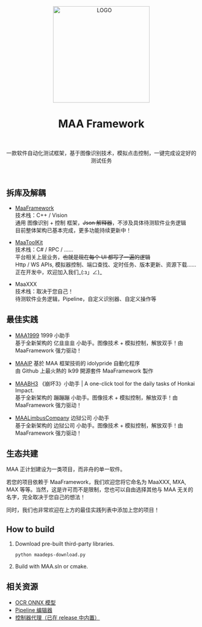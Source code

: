 <div align="center">

<img alt="LOGO" src="https://cdn.jsdelivr.net/gh/MaaAssistantArknights/design@main/logo/maa-logo_512x512.png" width="256" height="256" />

# MAA Framework

<br>

一款软件自动化测试框架，基于图像识别技术，模拟点击控制，一键完成设定好的测试任务

</div>

<br>

## 拆库及解耦

- [MaaFramework](https://github.com/MaaAssistantArknights/MaaFramework/tree/main/include/MaaFramework)  
  技术栈：C++ / Vision  
  通用 图像识别 + 控制 框架，~~Json 解释器~~，不涉及具体待测软件业务逻辑  
  目前整体架构已基本完成，更多功能持续更新中！

- [MaaToolKit](https://github.com/MaaAssistantArknights/MaaFramework/tree/main/include/MaaToolKit)  
  技术栈：C# / RPC / ......  
  平台相关上层业务，~~也就是现在每个 UI 都写了一遍的逻辑~~  
  Http / WS APIs, 模拟器控制、端口查找、定时任务、版本更新、资源下载……  
  正在开发中，欢迎加入我们_(:з」∠)_

- MaaXXX  
  技术栈：取决于您自己！  
  待测软件业务逻辑，Pipeline，自定义识别器、自定义操作等

## 最佳实践

- [MAA1999](https://github.com/MaaAssistantArknights/MAA1999) 1999 小助手  
  基于全新架构的 亿韭韭韭 小助手。图像技术 + 模拟控制，解放双手！由 MaaFramework 强力驱动！

- [MAAIP](https://github.com/Arcelibs/MAAIP) 基於 MAA 框架技術的 idolypride 自動化程序  
  由 Github 上最火熱的 lk99 開源套件 MaaFramework 製作

- [MAABH3](https://github.com/MaaAssistantArknights/MAABH3) 《崩坏3》小助手 | A one-click tool for the daily tasks of Honkai Impact.  
  基于全新架构的 蹦蹦蹦 小助手。图像技术 + 模拟控制，解放双手！由 MaaFramework 强力驱动！

- [MAALimbusCompany](https://github.com/MaaAssistantArknights/MAALimbusCompany) 边狱公司 小助手  
  基于全新架构的 边狱公司 小助手。图像技术 + 模拟控制，解放双手！由 MaaFramework 强力驱动！

## 生态共建

MAA 正计划建设为一类项目，而非舟的单一软件。  

若您的项目依赖于 MaaFramework，我们欢迎您将它命名为 MaaXXX, MXA, MAX 等等。当然，这是许可而不是限制，您也可以自由选择其他与 MAA 无关的名字，完全取决于您自己的想法！  

同时，我们也非常欢迎在上方的最佳实践列表中添加上您的项目！

## How to build

1. Download pre-built third-party libraries.
  
    ```bash
    python maadeps-download.py
    ```

2. Build with MAA.sln or cmake.

## 相关资源

- [OCR ONNX 模型](https://github.com/MaaAssistantArknights/MaaCommonAssets/tree/main/OCR)
- [Pipeline 编辑器](https://github.com/MaaAssistantArknights/MaaJsonViewer)
- [控制器代理（已在 release 中内置）](https://github.com/MaaAssistantArknights/MaaAgentBinary)
